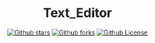<h1 align="center">Text_Editor</h1>

<div align="center">
<a href="https://github.com/Himanshu3tech/Text_Editor/stargazers"><img alt="Github stars" src="https://img.shields.io/github/stars/Himanshu3tech/Text_Editor"></a>
<a href="https://github.com/Himanshu3tech/Text_Editor/network"><img alt="Github forks" src="https://img.shields.io/github/forks/Himanshu3tech/Text_Editor"></a>
<a href="https://github.com/Himanshu3tech/Text_Editor/blob/master/LICENSE"><img alt="Github License" src="https://img.shields.io/github/license/Himanshu3tech/Text_Editor"></a>
</div>